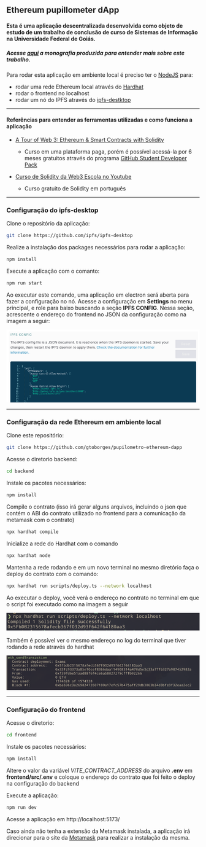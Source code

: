 ## Ethereum pupillometer dApp

#### Esta é uma aplicação descentralizada desenvolvida como objeto de estudo de um trabalho de conclusão de curso de Sistemas de Informação na Universidade Federal de Goiás. 

##### Acesse <a href="https://gtoborges.github.io/pupilometro-ethereum-dapp/augustoborges_201606135_tcc.pdf">aqui</a> a monografia produzida para entender mais sobre este trabalho.

Para rodar esta aplicação em ambiente local é preciso ter o <a href="https://nodejs.org/en">NodeJS</a> para:
 - rodar uma rede Ethereum local através do <a href="https://hardhat.org/hardhat-network/docs/overview">Hardhat</a>
 - rodar o frontend no localhost
 - rodar um nó do IPFS através do <a href="https://github.com/ipfs/ipfs-desktop">ipfs-destktop</a>

___

#### Referências para entender as ferramentas utilizadas e como funciona a aplicação

- [A Tour of Web 3: Ethereum & Smart Contracts with Solidity](https://frontendmasters.com/courses/web3-smart-contracts/)
	- Curso em uma plataforma paga, porém é possível acessá-la por 6 meses gratuitos através do programa [GitHub Student Developer Pack](https://education.github.com/pack)


- [Curso de Solidity da Web3 Escola no Youtube](https://www.youtube.com/watch?v=mTM96iZR1C4&list=PL4PvbJTuGFzsT10fb6ayOchAf7igy3ZDB)
	- Curso gratuito de Solidity em português

___
### Configuração do ipfs-desktop

Clone o repositório da aplicação:
```bash
git clone https://github.com/ipfs/ipfs-desktop
```


Realize a instalação dos packages necessários para rodar a aplicação:
```bash
npm install
```


Execute a aplicação com o comanto:
```bash
npm run start
```


Ao executar este comando, uma aplicação em electron será aberta para fazer a configuração no nó. Acesse a configuração em **Settings** no menu principal, e role para baixo buscando a seção **IPFS CONFIG**. Nessa seção, acrescente o endereço do frontend no JSON da configuração como na imagem a seguir:

![ipfs-config](/Imagens/ipfs-config.png)

___

### Configuração da rede Ethereum em ambiente local

Clone este repositório:
```bash
git clone https://github.com/gtoborges/pupilometro-ethereum-dapp
```


Acesse o diretorio backend:
```bash
cd backend
```


Instale os pacotes necessários:
```bash
npm install
```


Compile o contrato (isso irá gerar alguns arquivos, incluindo o json que contém o ABI do contrato utilizado no frontend para a comunicação da metamask com o contrato)
```bash
npx hardhat compile
```


Inicialize a rede do Hardhat com o comando
```bash
npx hardhat node
```


Mantenha a rede rodando e em um novo terminal no mesmo diretório faça o deploy do contrato com o comando:
```bash
npx hardhat run scripts/deploy.ts --network localhost
```


Ao executar o deploy, você verá o endereço no contrato no terminal em que o script foi executado como na imagem a seguir

![contract-address](/Imagens/contract-address.png)


Também é possível ver o mesmo endereço no log do terminal que tiver rodando a rede através do hardhat

![contract-address2](/Imagens/contract-address2.png)

___
### Configuração do frontend

Acesse o diretorio: 
```bash
cd frontend
```


Instale os pacotes necessários:
```bash
npm install
```


Altere o valor da variável *VITE_CONTRACT_ADDRESS* do arquivo **.env** em **frontend/src/.env** e coloque o endereço do contrato que foi feito o deploy na configuração do backend

Execute a aplicação:
```bash
npm run dev
```


Acesse a aplicação em http://localhost:5173/

Caso ainda não tenha a extensão da Metamask instalada, a aplicação irá direcionar para o site da <a href="https://metamask.io/download/">Metamask</a> para realizar a instalação da mesma.

